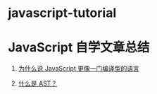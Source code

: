 # javascript-tutorial
# JavaScript 自学文章总结

1. [为什么说 JavaScript 更像一门编译型的语言](doc/Why-为什么说JavaScript更像一门编译型语言.md)

2. [什么是 AST？](doc/What-什么是AST.md)